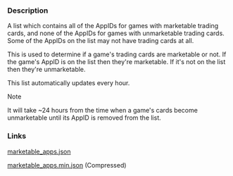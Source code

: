### Description

A list which contains all of the AppIDs for games with marketable trading cards, and none of the AppIDs for games with unmarketable trading cards.  Some of the AppIDs on the list may not have trading cards at all.

This is used to determine if a game's trading cards are marketable or not.  If the game's AppID is on the list then they're marketable.  If it's not on the list then they're unmarketable.

This list automatically updates every hour.

> [!NOTE]
> It will take ~24 hours from the time when a game's cards become unmarketable until its AppID is removed from the list.

### Links

[marketable_apps.json](https://github.com/Citrinate/Steam-MarketableApps/raw/main/data/marketable_apps.json)

[marketable_apps.min.json](https://github.com/Citrinate/Steam-MarketableApps/raw/main/data/marketable_apps.min.json) (Compressed)
